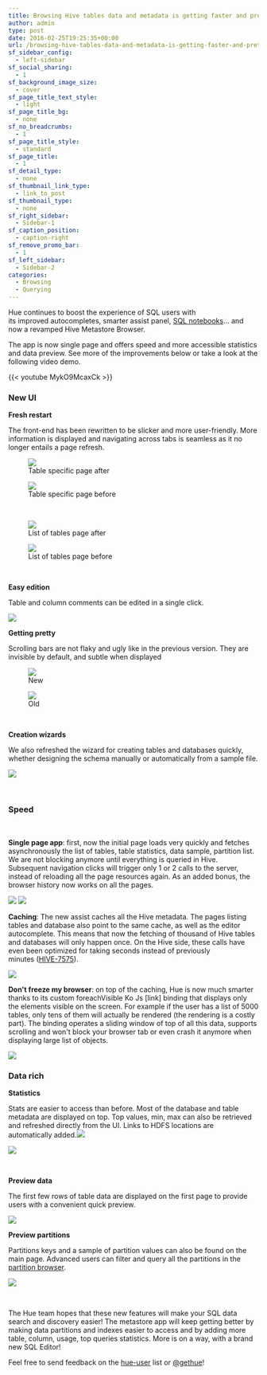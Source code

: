 ```yaml
---
title: Browsing Hive tables data and metadata is getting faster and prettier
author: admin
type: post
date: 2016-02-25T19:25:35+00:00
url: /browsing-hive-tables-data-and-metadata-is-getting-faster-and-prettier/
sf_sidebar_config:
  - left-sidebar
sf_social_sharing:
  - 1
sf_background_image_size:
  - cover
sf_page_title_text_style:
  - light
sf_page_title_bg:
  - none
sf_no_breadcrumbs:
  - 1
sf_page_title_style:
  - standard
sf_page_title:
  - 1
sf_detail_type:
  - none
sf_thumbnail_link_type:
  - link_to_post
sf_thumbnail_type:
  - none
sf_right_sidebar:
  - Sidebar-1
sf_caption_position:
  - caption-right
sf_remove_promo_bar:
  - 1
sf_left_sidebar:
  - Sidebar-2
categories:
  - Browsing
  - Querying
---
```


Hue continues to boost the experience of SQL users with its improved autocompletes, smarter assist panel, [SQL notebooks][1]... and now a revamped Hive Metastore Browser.

The app is now single page and offers speed and more accessible statistics and data preview. See more of the improvements below or take a look at the following video demo.

{{< youtube MykO9McaxCk >}}

### New UI

**Fresh restart**

The front-end has been rewritten to be slicker and more user-friendly. More information is displayed and navigating across tabs is seamless as it no longer entails a page refresh.

<figure><a href="https://cdn.gethue.com/uploads/2016/02/blog-57-metastore-table.png" ><img src="https://cdn.gethue.com/uploads/2016/02/blog-57-metastore-table-1024x511.png" /></a><figcaption>Table specific page after</figcaption></figure>

<figure><a href="https://cdn.gethue.com/uploads/2016/02/blog-55-metastore-table.png.png" ><img src="https://cdn.gethue.com/uploads/2016/02/blog-55-metastore-table.png-1024x511.png" /></a><figcaption>Table specific page before</figcaption></figure>

&nbsp;

<figure><a href="https://cdn.gethue.com/uploads/2016/02/blog-57-metastore-tables.png" ><img src="https://cdn.gethue.com/uploads/2016/02/blog-57-metastore-tables-1024x511.png" /></a><figcaption>List of tables page after</figcaption></figure>

<figure><a href="https://cdn.gethue.com/uploads/2016/02/blog-55-metastore-tables.png" ><img src="https://cdn.gethue.com/uploads/2016/02/blog-55-metastore-tables-1024x514.png" /></a><figcaption>List of tables page before</figcaption></figure>

&nbsp;

**Easy edition**

Table and column comments can be edited in a single click.

<a href="https://cdn.gethue.com/uploads/2016/02/blog-edit-comments.png" ><img src="https://cdn.gethue.com/uploads/2016/02/blog-edit-comments.png" /></a>

**Getting pretty**

Scrolling bars are not flaky and ugly like in the previous version. They are invisible by default, and subtle when displayed

<figure><a href="https://cdn.gethue.com/uploads/2016/02/blog-57-scrollbar-e1456443073846.png" ><img src="https://cdn.gethue.com/uploads/2016/02/blog-57-scrollbar-e1456443073846.png" /></a><figcaption>New</figcaption></figure>

<figure><a href="https://cdn.gethue.com/uploads/2016/02/blog-55-scrollbar.png" ><img src="https://cdn.gethue.com/uploads/2016/02/blog-55-scrollbar.png" /></a><figcaption>Old</figcaption></figure>

&nbsp;

**Creation wizards**

We also refreshed the wizard for creating tables and databases quickly, whether designing the schema manually or automatically from a sample file.

<a href="https://cdn.gethue.com/uploads/2016/02/blog-57-create-table.png" ><img src="https://cdn.gethue.com/uploads/2016/02/blog-57-create-table-1024x545.png"  /></a>

&nbsp;

### Speed

&nbsp;

**Single page app**: first, now the initial page loads very quickly and fetches asynchronously the list of tables, table statistics, data sample, partition list. We are not blocking anymore until everything is queried in Hive. Subsequent navigation clicks will trigger only 1 or 2 calls to the server, instead of reloading all the page resources again. As an added bonus, the browser history now works on all the pages.

<a href="https://cdn.gethue.com/uploads/2016/02/meta-slow-1024x260.png"><img src="https://cdn.gethue.com/uploads/2016/02/meta-slow-1024x260.png" /></a>
<a href="https://cdn.gethue.com/uploads/2016/02/meta-quick.png"><img src="https://cdn.gethue.com/uploads/2016/02/meta-quick.png" /></a>

**Caching**: The new assist caches all the Hive metadata. The pages listing tables and database also point to the same cache, as well as the editor autocomplete. This means that now the fetching of thousand of Hive tables and databases will only happen once. On the Hive side, these calls have even been optimized for taking seconds instead of previously minutes ([HIVE-7575][2]).

<a href="https://cdn.gethue.com/uploads/2016/02/New-Metastore-blog-post-caching-and-hue-each1.png" ><img src="https://cdn.gethue.com/uploads/2016/02/New-Metastore-blog-post-caching-and-hue-each1.png" /></a>

**Don't freeze my browser**: on top of the caching, Hue is now much smarter thanks to its custom foreachVisible Ko Js [link] binding that displays only the elements visible on the screen. For example if the user has a list of 5000 tables, only tens of them will actually be rendered (the rendering is a costly part). The binding operates a sliding window of top of all this data, supports scrolling and won't block your browser tab or even crash it anymore when displaying large list of objects.

<a href="https://cdn.gethue.com/uploads/2016/02/New-Metastore-blog-post-caching-and-hue-each.png" ><img src="https://cdn.gethue.com/uploads/2016/02/New-Metastore-blog-post-caching-and-hue-each.png" /></a>

### Data rich

**Statistics**

Stats are easier to access than before. Most of the database and table metadata are displayed on top. Top values, min, max can also be retrieved and refreshed directly from the UI. Links to HDFS locations are automatically added.<a href="https://cdn.gethue.com/uploads/2016/02/blog-metastore-stats.png" ><img src="https://cdn.gethue.com/uploads/2016/02/blog-metastore-stats.png" /></a>

<a href="https://cdn.gethue.com/uploads/2016/02/blog-col-stats.png" ><img src="https://cdn.gethue.com/uploads/2016/02/blog-col-stats.png" /></a>

&nbsp;

**Preview data**

The first few rows of table data are displayed on the first page to provide users with a convenient quick preview.

<a href="https://cdn.gethue.com/uploads/2016/02/blog-metastore-preview-data.png" ><img src="https://cdn.gethue.com/uploads/2016/02/blog-metastore-preview-data-1024x466.png" /></a>

**Preview partitions**

Partitions keys and a sample of partition values can also be found on the main page. Advanced users can filter and query all the partitions in the [partition browser][3].

<a href="https://cdn.gethue.com/uploads/2015/07/Screenshot-2015-07-29-15.44.21.png" ><img src="https://cdn.gethue.com/uploads/2015/07/Screenshot-2015-07-29-15.44.21-1024x224.png" /></a>

&nbsp;

The Hue team hopes that these new features will make your SQL data search and discovery easier! The metastore app will keep getting better by making data partitions and indexes easier to access and by adding more table, column, usage, top queries statistics. More is on a way, with a brand new SQL Editor!

Feel free to send feedback on the [hue-user][4] list or [@gethue][5]!

[1]: https://gethue.com/bay-area-bike-share-data-analysis-with-spark-notebook-part-2/
[2]: https://issues.apache.org/jira/browse/HIVE-7575
[3]: https://gethue.com/filter-sort-browse-hive-partitions-with-hues-metastore/
[4]: http://groups.google.com/a/cloudera.org/group/hue-user
[5]: https://twitter.com/gethue
